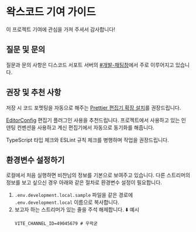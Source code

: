 # 왁스코드 기여 가이드

이 프로젝트 기여에 관심을 가져 주셔서 감사합니다!

## 질문 및 문의

질문과 문의 사항은 디스코드 서포트 서버의 [#개발-채팅창](https://discord.com/channels/713223791509110844/741652812362023052)에서 주로 이루어지고 있습니다.

## 권장 및 추천 사항

저장 시 코드 포멧팅을 자동으로 해주는 [Prettier 편집기 확장 설치](https://prettier.io/docs/en/editors.html)를 권장드립니다.

[EditorConfig](https://editorconfig.org) 편집기 플러그인 사용을 추천드립니다. 프로젝트에서 사용하고 있는 인덴팅 컨벤션을 사용하고 계신 편집기에서 자동으로 동기화를 해줍니다.

TypeScript 타입 체크와 ESLint 규칙 체크를 병행하며 작업을 권장드립니다.

## 환경변수 설정하기

로컬에서 처음 실행하면 비챤님의 정보를 기본으로 보여주고 있습니다. 다른 스트리머의 정보를 보고 싶으신 경우 아래와 같은 절차로 환경변수 설정이 필요합니다.

1. `.env.development.local.sample` 파일을 같은 경로에 `.env.development.local` 이름으로 복사합니다.
2. 보고자 하는 스트리머가 있는 줄을 주석 해제합니다. ⬇️ 예시
   ```.env
   VITE_CHANNEL_ID=49045679 # 우왁굳
   ```
